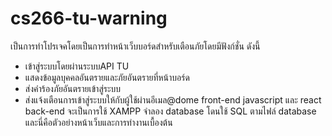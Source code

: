 # cs266-tu-warning
เป็นการทำโปรเจคโดยเป็นการทำหน้าเว็บบอร์ดสำหรับเตือนภัยโดยมีฟังก์ชั่น ดังนี้
* เข้าสู่ระบบโดยผ่านระบบAPI TU
* แสดงข้อมูลบุคคลอันตรายและภัยอันตรายที่หน้าบอร์ด
* ส่งคำร้องภัยอันตรายเข้าสู่ระบบ
* ส่งแจ้งเตือนการเข้าสู่ระบบให้กับผู้ใช้ผ่านอีเมล@dome
front-end 
javascript และ react
back-end
จะเป็นการใช้ XAMPP จำลอง database โดนใช้ SQL ตามไฟล์ database
และนี่คือตัวอย่างหน้าเว็บและการทำงานเบื้องต้น
